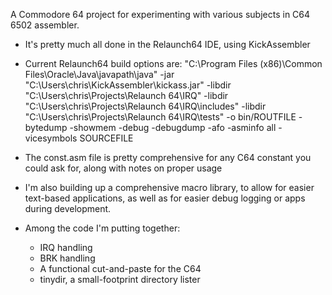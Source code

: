 A Commodore 64 project for experimenting with various subjects in C64 6502 assembler. 

- It's pretty much all done in the Relaunch64 IDE, using KickAssembler

- Current Relaunch64 build options are:
	"C:\Program Files (x86)\Common Files\Oracle\Java\javapath\java" -jar "C:\Users\chris\KickAssembler\kickass.jar" -libdir "C:\Users\chris\Projects\Relaunch 64\IRQ" -libdir "C:\Users\chris\Projects\Relaunch 64\IRQ\includes" -libdir "C:\Users\chris\Projects\Relaunch 64\IRQ\tests" -o bin/ROUTFILE -bytedump -showmem -debug -debugdump -afo -asminfo all -vicesymbols  SOURCEFILE
	
- The const.asm file is pretty comprehensive for any C64 constant you could ask for, along with notes on proper usage

- I'm also building up a comprehensive macro library, to allow for easier text-based applications, as well as for easier debug logging or apps during development.

- Among the code I'm putting together:
	+ IRQ handling
	+ BRK handling
	+ A functional cut-and-paste for the C64
	+ tinydir, a small-footprint directory lister
